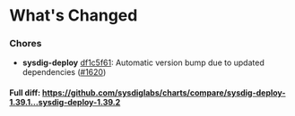 # What's Changed

### Chores
- **sysdig-deploy** [df1c5f61](https://github.com/sysdiglabs/charts/commit/df1c5f61152a734c2c593658c9b529ed016eb26c): Automatic version bump due to updated dependencies ([#1620](https://github.com/sysdiglabs/charts/issues/1620))
#### Full diff: https://github.com/sysdiglabs/charts/compare/sysdig-deploy-1.39.1...sysdig-deploy-1.39.2
